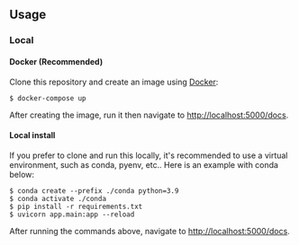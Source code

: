 ## Usage

### Local

#### Docker (Recommended)
Clone this repository and create an image using [Docker](https://docker.com/get-started):

```
$ docker-compose up
```

After creating the image, run it then navigate to [http://localhost:5000/docs](http://localhost:5000/docs).

#### Local install
If you prefer to clone and run this locally, it's recommended to use a virtual environment, such as conda, pyenv, etc.. Here is an example with conda below:

```
$ conda create --prefix ./conda python=3.9
$ conda activate ./conda
$ pip install -r requirements.txt
$ uvicorn app.main:app --reload
```

After running the commands above, navigate to [http://localhost:5000/docs](http://localhost:5000/docs).